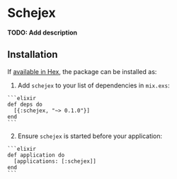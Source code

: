 # Schejex

**TODO: Add description**

## Installation

If [available in Hex](https://hex.pm/docs/publish), the package can be installed as:

  1. Add `schejex` to your list of dependencies in `mix.exs`:

    ```elixir
    def deps do
      [{:schejex, "~> 0.1.0"}]
    end
    ```

  2. Ensure `schejex` is started before your application:

    ```elixir
    def application do
      [applications: [:schejex]]
    end
    ```

